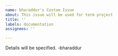 ```yaml
---
name: bharaddur's Custom Issue
about: This issue will be used for term project
title: ''
labels: documentation
assignees: ''

---
```


Details will be specified. 
-bharaddur
